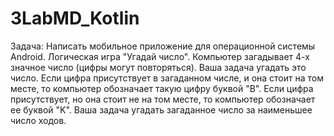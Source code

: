# 3LabMD_Kotlin
Задача: Написать мобильное приложение для операционной системы Android. Логическая игра "Угадай число". Компьютер загадывает 4-х значное число (цифры могут повторяться). Ваша задача угадать это число. Если цифра присутствует в загаданном числе, и она стоит на том месте, то компьютер обозначает такую цифру буквой "В". Если цифра присутствует, но она стоит не на том месте, то компьютер обозначает ее буквой "K". Ваша задача угадать загаданное число за наименьшее число ходов.
